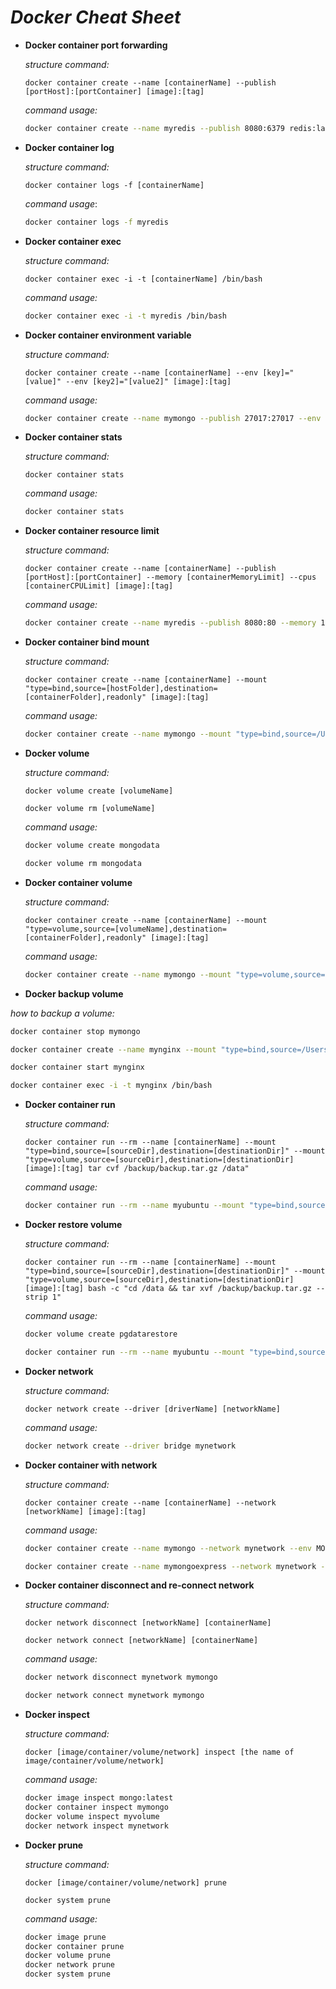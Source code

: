 # *Docker Cheat Sheet*

- **Docker container port forwarding**

  *structure command:*

  `docker container create --name [containerName] --publish [portHost]:[portContainer] [image]:[tag]`

  *command usage:*

  ```bash
  docker container create --name myredis --publish 8080:6379 redis:latest
  ```

- **Docker container log**

  *structure command:*

  `docker container logs -f [containerName]`

  *command usage*:

  ```bash
  docker container logs -f myredis
  ```

- **Docker container exec**

  *structure command:*

  `docker container exec -i -t [containerName] /bin/bash`

  *command usage:*

  ```bash
  docker container exec -i -t myredis /bin/bash
  ```

- **Docker container environment variable**

  *structure command:*

  `docker container create --name [containerName] --env [key]="[value]" --env [key2]="[value2]" [image]:[tag]`

  *command usage:*

  ```bash
  docker container create --name mymongo --publish 27017:27017 --env MONGO_INITDB_ROOT_USERNAME="kuntiarso" --env MONGO_INITDB_ROOT_PASSWORD="password123" mongo:latest
  ```

- **Docker container stats**

  *structure command:*

  `docker container stats`

  *command usage:*

  ```bash
  docker container stats
  ```

- **Docker container resource limit**

  *structure command:*

  `docker container create --name [containerName] --publish [portHost]:[portContainer] --memory [containerMemoryLimit] --cpus [containerCPULimit] [image]:[tag]`

  *command usage:*

  ```bash
  docker container create --name myredis --publish 8080:80 --memory 100m --cpus 0.5 redis:latest
  ```

- **Docker container bind mount**

  *structure command:*

  `docker container create --name [containerName] --mount "type=bind,source=[hostFolder],destination=[containerFolder],readonly" [image]:[tag]`

  *command usage:*

  ```bash
  docker container create --name mymongo --mount "type=bind,source=/Users/kun/mongo-data,destination=/data/db" --publish 27017:27017 --env MONGO_INITDB_ROOT_USERNAME="kuntiarso" --env MONGO_INITDB_ROOT_PASSWORD="password123" mongo:latest
  ```

- **Docker volume**

  *structure command:*

  `docker volume create [volumeName]`

  `docker volume rm [volumeName]`

  *command usage:*

  ```bash
  docker volume create mongodata
  
  docker volume rm mongodata
  ```

- **Docker container volume**

  *structure command:*

  `docker container create --name [containerName] --mount "type=volume,source=[volumeName],destination=[containerFolder],readonly" [image]:[tag]`

  *command usage:*

  ```bash
  docker container create --name mymongo --mount "type=volume,source=mongodata,destination=/data/db,readonly" --publish 27017:27017 --env MONGO_INITDB_ROOT_USERNAME="kuntiarso" --env MONGO_INITDB_ROOT_PASSWORD="password123" mongo:latest
  ```

-  **Docker backup volume**

  *how to backup a volume:*

  ```bash
  docker container stop mymongo
  
  docker container create --name mynginx --mount "type=bind,source=/Users/kuntiarso/backup,destination=/backup" --mount "type=volume,source=mongodata,destination=/data" nginx:latest
  
  docker container start mynginx
  
  docker container exec -i -t mynginx /bin/bash
  ```

- **Docker container run**

  *structure command:*

  `docker container run --rm --name [containerName] --mount "type=bind,source=[sourceDir],destination=[destinationDir]" --mount "type=volume,source=[sourceDir],destination=[destinationDir] [image]:[tag] tar cvf /backup/backup.tar.gz /data"`

  *command usage:*

  ```bash
  docker container run --rm --name myubuntu --mount "type=bind,source=/home/kuntiarso/backups,destination=/backup" --mount "type=volume,source=postgresdata,destination=/data" ubuntu:latest tar cvf /backup/backup.tar.gz /data
  ```

- **Docker restore volume**

  *structure command:*

  `docker container run --rm --name [containerName] --mount "type=bind,source=[sourceDir],destination=[destinationDir]" --mount "type=volume,source=[sourceDir],destination=[destinationDir] [image]:[tag] bash -c "cd /data && tar xvf /backup/backup.tar.gz --strip 1"`

  *command usage:*

  ```bash
  docker volume create pgdatarestore
  
  docker container run --rm --name myubuntu --mount "type=bind,source=/home/kuntiarso/backups,destination=/backup" --mount "type=volume,source=pgdatarestore,destination=/data" ubuntu:latest bash -c "cd /data && tar xvf /backup/backup.tar.gz --strip 1"
  ```

- **Docker network**

  *structure command:*
  
  `docker network create --driver [driverName] [networkName]`
  
  *command usage:*
  
  ```bash
  docker network create --driver bridge mynetwork
  ```
  
- **Docker container with network**

  *structure command:*

  `docker container create --name [containerName] --network [networkName] [image]:[tag]`

  *command usage:*

  ```bash
  docker container create --name mymongo --network mynetwork --env MONGO_INITDB_ROOT_USERNAME="kuntiarso" --env MONGO_INITDB_ROOT_PASSWORD="password123" mongo:latest
  
  docker container create --name mymongoexpress --network mynetwork --publish 8081:8081 --env ME_CONFIG_MONGODB_URL="mongodb://kuntiarso:password123@mymongo:27017/" mongo-express:latest
  ```

- **Docker container disconnect and re-connect network**

  *structure command:*

  `docker network disconnect [networkName] [containerName]`

  `docker network connect [networkName] [containerName]`

  *command usage:*

  ```bash
  docker network disconnect mynetwork mymongo
  
  docker network connect mynetwork mymongo
  ```

- **Docker inspect**

  *structure command:*

  `docker [image/container/volume/network] inspect [the name of image/container/volume/network]`

  *command usage:*

  ```bash
  docker image inspect mongo:latest
  docker container inspect mymongo
  docker volume inspect myvolume
  docker network inspect mynetwork
  ```

- **Docker prune**

  *structure command:*

  `docker [image/container/volume/network] prune`

  `docker system prune`

  *command usage:*

  ```bash
  docker image prune
  docker container prune
  docker volume prune
  docker network prune
  docker system prune
  ```

  

